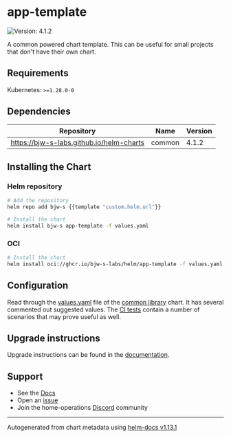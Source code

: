 # app-template

![Version: 4.1.2](https://img.shields.io/badge/Version-4.1.2-informational?style=flat-square)

A common powered chart template. This can be useful for small projects that don't have their own chart.

## Requirements

Kubernetes: `>=1.28.0-0`

## Dependencies

| Repository                               | Name   | Version |
| ---------------------------------------- | ------ | ------- |
| https://bjw-s-labs.github.io/helm-charts | common | 4.1.2   |

## Installing the Chart

### Helm repository

```bash
# Add the repository
helm repo add bjw-s {{template "custom.helm.url"}}

# Install the chart
helm install bjw-s app-template -f values.yaml
```

### OCI

```bash
# Install the chart
helm install oci://ghcr.io/bjw-s-labs/helm/app-template -f values.yaml
```

## Configuration

Read through the [values.yaml](../../library/common/values.yaml) file of the [common library](../../library/common/) chart. It has several commented out suggested values.
The [CI tests](../../library/common-test/ci) contain a number of scenarios that may prove useful as well.

## Upgrade instructions

Upgrade instructions can be found in the [documentation](https://bjw-s-labs.github.io/helm-charts/docs/app-template/#upgrade-instructions).

## Support

- See the [Docs](http://bjw-s-labs.github.io/helm-charts/docs/)
- Open an [issue](https://github.com/bjw-s-labs/helm-charts/issues/new/choose)
- Join the home-operations [Discord](https://discord.gg/home-operations) community

---

Autogenerated from chart metadata using [helm-docs v1.13.1](https://github.com/norwoodj/helm-docs/releases/v1.13.1)
